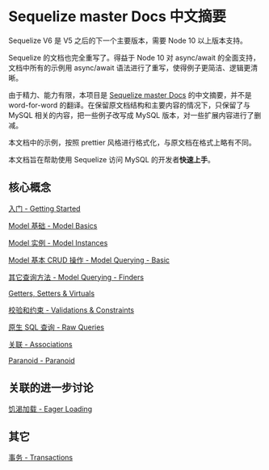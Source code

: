 # Sequelize master Docs 中文摘要

Sequelize V6 是 V5 之后的下一个主要版本，需要 Node 10 以上版本支持。

Sequelize 的文档也完全重写了。得益于 Node 10 对 async/await 的全面支持，文档中所有的示例用 async/await 语法进行了重写，使得例子更简洁、逻辑更清晰。

由于精力、能力有限，本项目是 [Sequelize master Docs](https://sequelize.org/master/index.html) 的中文摘要，并不是 word-for-word 的翻译。在保留原文档结构和主要内容的情况下，只保留了与 MySQL 相关的内容，把一些例子改写成 MySQL 版本，对一些扩展内容进行了删减。

本文档中的示例，按照 prettier 风格进行格式化，与原文档在格式上略有不同。

本文档旨在帮助使用 Sequelize 访问 MySQL 的开发者**快速上手**。



## 核心概念

[入门 - Getting Started](./getting-started.md)

[Model 基础 - Model Basics](./model-basics.md)

[Model 实例 - Model Instances](./model-instances.md)

[Model 基本 CRUD 操作 - Model Querying - Basic](./model-querying-basic.md)

[其它查询方法 - Model Querying - Finders](./model-querying-finders.md)

[Getters, Setters & Virtuals](./getters-setters-virtuals.md)

[校验和约束 - Validations & Constraints](./validations-constraints.md)

[原生 SQL 查询 - Raw Queries](./raw-queries.md)

[关联 - Associations](./associations.md)

[Paranoid - Paranoid](./paranoid.md)



## 关联的进一步讨论

[饥渴加载 - Eager Loading](./eager-loading.md)



## 其它

[事务 - Transactions](./transactions.md)

